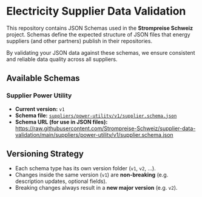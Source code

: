 # Electricity Supplier Data Validation

This repository contains JSON Schemas used in the **Strompreise Schweiz** project. Schemas define the expected structure of JSON files that energy suppliers (and other partners) publish in their repositories.

By validating your JSON data against these schemas, we ensure consistent and reliable data quality across all suppliers.

## Available Schemas

### Supplier Power Utility

- **Current version:** `v1`
- **Schema file:** [`suppliers/power-utility/v1/supplier.schema.json`](./suppliers/power-utility/v1/supplier.schema.json)
- **Schema URL (for use in JSON files):** https://raw.githubusercontent.com/Strompreise-Schweiz/supplier-data-validation/main/suppliers/power-utility/v1/supplier.schema.json

## Versioning Strategy

- Each schema type has its own version folder (`v1`, `v2`, …).  
- Changes inside the same version (`v1`) are **non-breaking** (e.g. description updates, optional fields).  
- Breaking changes always result in a **new major version** (e.g. `v2`).  

